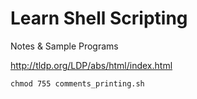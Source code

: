 # Learn Shell Scripting

Notes & Sample Programs

http://tldp.org/LDP/abs/html/index.html

`chmod 755 comments_printing.sh`
